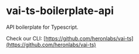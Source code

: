 # vai-ts-boilerplate-api

API boilerplate for Typescript.

Check our CLI: [https://github.com/heronlabs/vai-ts](https://github.com/heronlabs/vai-ts)
